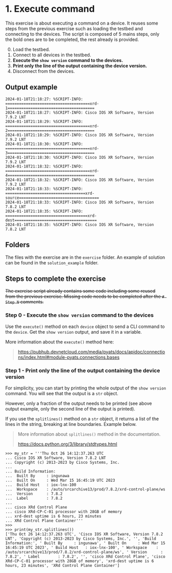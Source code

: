 # 1. Execute command

This exercise is about executing a command on a device. It reuses some steps from the previous exercise such as loading the testbed and connecting to the devices.
The script is composed of 5 mains steps, only the bold ones are to be completed, the rest already is provided.

0. Load the testbed.
1. Connect to all devices in the testbed.
2. **Execute the `show version` command to the devices.**
3. **Print only the line of the output containing the device version.**
4. Disconnect from the devices.

## Output example

```
2024-01-18T21:18:27: %SCRIPT-INFO: =====================================xrd-1======================================
2024-01-18T21:18:27: %SCRIPT-INFO: Cisco IOS XR Software, Version 7.9.2 LNT
2024-01-18T21:18:29: %SCRIPT-INFO: =====================================xrd-2======================================
2024-01-18T21:18:29: %SCRIPT-INFO: Cisco IOS XR Software, Version 7.9.2 LNT
2024-01-18T21:18:30: %SCRIPT-INFO: =====================================xrd-3======================================
2024-01-18T21:18:30: %SCRIPT-INFO: Cisco IOS XR Software, Version 7.9.2 LNT
2024-01-18T21:18:32: %SCRIPT-INFO: =====================================xrd-4======================================
2024-01-18T21:18:32: %SCRIPT-INFO: Cisco IOS XR Software, Version 7.9.2 LNT
2024-01-18T21:18:33: %SCRIPT-INFO: ===================================xrd-source===================================
2024-01-18T21:18:33: %SCRIPT-INFO: Cisco IOS XR Software, Version 7.8.2 LNT
2024-01-18T21:18:35: %SCRIPT-INFO: ====================================xrd-dest====================================
2024-01-18T21:18:35: %SCRIPT-INFO: Cisco IOS XR Software, Version 7.8.2 LNT
```

## Folders

The files with the exercise are in the `exercise` folder. An example of solution can be found in the `solution_example` folder.

## Steps to complete the exercise

~~The exercise script already contains some code including some reused from the previous exercise. Missing code needs to be completed after the `# Step N` comments.~~

### Step 0 - Execute the `show version` command to the devices

Use the `execute()` method on each `device` object to send a CLI command to the `device`. Get the `show version` output, and save it in a variable.

More information about the `execute()` method here:

> https://pubhub.devnetcloud.com/media/pyats/docs/apidoc/connections/index.html#module-pyats.connections.bases

### Step 1 - Print only the line of the output containing the device version

For simplicity, you can start by printing the whole output of the `show version` command. You will see that the output is a `str` object.

However, only a fraction of the output needs to be printed (see above output example, only the second line of the output is printed). 

If you use the `splitlines()`  method on a `str` object, it returns a list of the lines in the string, breaking at line boundaries. Example below.

>  More information about `splitlines()` method in the documentation.
>
> https://docs.python.org/3/library/stdtypes.html

```python-repl
>>> my_str = '''Thu Oct 26 14:12:37.263 UTC
... Cisco IOS XR Software, Version 7.8.2 LNT
... Copyright (c) 2013-2023 by Cisco Systems, Inc.
... 
... Build Information:
...  Built By     : ingunawa
...  Built On     : Wed Mar 15 16:45:19 UTC 2023
...  Build Host   : iox-lnx-100
...  Workspace    : /auto/srcarchive13/prod/7.8.2/xrd-control-plane/ws
...  Version      : 7.8.2
...  Label        : 7.8.2
... 
... cisco XRd Control Plane
... cisco XRd-CP-C-01 processor with 28GB of memory
... xrd-dest uptime is 6 hours, 23 minutes
... XRd Control Plane Container'''
>>> 
>>> print(my_str.splitlines())
['Thu Oct 26 14:12:37.263 UTC', 'Cisco IOS XR Software, Version 7.8.2 LNT', 'Copyright (c) 2013-2023 by Cisco Systems, Inc.', '', 'Build Information:', ' Built By     : ingunawa', ' Built On     : Wed Mar 15 16:45:19 UTC 2023', ' Build Host   : iox-lnx-100', ' Workspace    : /auto/srcarchive13/prod/7.8.2/xrd-control-plane/ws', ' Version      : 7.8.2', ' Label        : 7.8.2', '', 'cisco XRd Control Plane', 'cisco XRd-CP-C-01 processor with 28GB of memory', 'xrd-dest uptime is 6 hours, 23 minutes', 'XRd Control Plane Container']
```